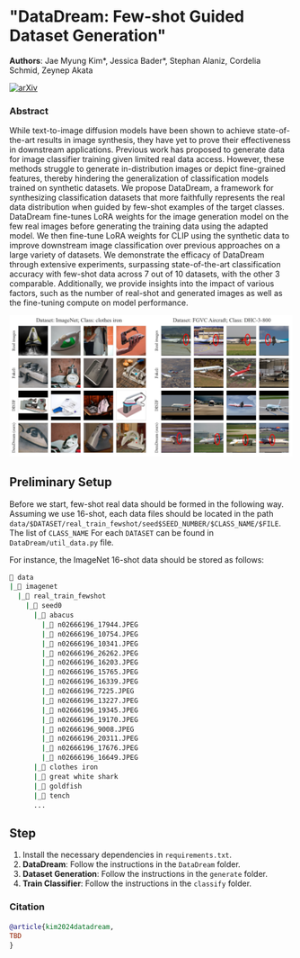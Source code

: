 # "DataDream: Few-shot Guided Dataset Generation"

__Authors__: Jae Myung Kim*, Jessica Bader*, Stephan Alaniz, Cordelia Schmid, Zeynep Akata

[![arXiv](https://img.shields.io/badge/arXiv-Paper-<COLOR>.svg)](TBD)

### Abstract
While text-to-image diffusion models have been shown to achieve state-of-the-art results in image synthesis, they have yet to prove their effectiveness in downstream applications. Previous work has proposed to generate data for image classifier training given limited real data access. However, these methods struggle to generate in-distribution images or depict fine-grained features, thereby hindering the generalization of classification models trained on synthetic datasets. We propose DataDream, a framework for synthesizing classification datasets that more faithfully represents the real data distribution when guided by few-shot examples of the target classes. DataDream fine-tunes LoRA weights for the image generation model on the few real images before generating the training data using the adapted model. We then fine-tune LoRA weights for CLIP using the synthetic data to improve downstream image classification over previous approaches on a large variety of datasets. We demonstrate the efficacy of DataDream through extensive experiments, surpassing state-of-the-art classification accuracy with few-shot data across 7 out of 10 datasets, with the other 3 comparable. Additionally, we provide insights into the impact of various factors, such as the number of real-shot and generated images as well as the fine-tuning compute on model performance. 

![](figures/teaser.png)

## Preliminary Setup

Before we start, few-shot real data should be formed in the following way. Assuming we use 16-shot, each data files should be located in the path `data/$DATASET/real_train_fewshot/seed$SEED_NUMBER/$CLASS_NAME/$FILE`. The list of `CLASS_NAME` For each `DATASET` can be found in `DataDream/util_data.py` file. 

For instance, the ImageNet 16-shot data should be stored as follows:

```bash
📂 data
|_📂 imagenet
  |_📂 real_train_fewshot
    |_📂 seed0
      |_📂 abacus
        |_📄 n02666196_17944.JPEG
        |_📄 n02666196_10754.JPEG
        |_📄 n02666196_10341.JPEG
        |_📄 n02666196_26262.JPEG
        |_📄 n02666196_16203.JPEG
        |_📄 n02666196_15765.JPEG
        |_📄 n02666196_16339.JPEG
        |_📄 n02666196_7225.JPEG
        |_📄 n02666196_13227.JPEG
        |_📄 n02666196_19345.JPEG
        |_📄 n02666196_19170.JPEG
        |_📄 n02666196_9008.JPEG
        |_📄 n02666196_20311.JPEG
        |_📄 n02666196_17676.JPEG
        |_📄 n02666196_16649.JPEG
      |_📂 clothes iron
      |_📂 great white shark
      |_📂 goldfish
      |_📂 tench
      ...
```


## Step

1. Install the necessary dependencies in `requirements.txt`.
2. **DataDream**: Follow the instructions in the `DataDream` folder.
3. **Dataset Generation**: Follow the instructions in the `generate` folder.
4. **Train Classifier**: Follow the instructions in the `classify` folder.

### Citation
```bibtex
@article{kim2024datadream,
TBD
}
```
